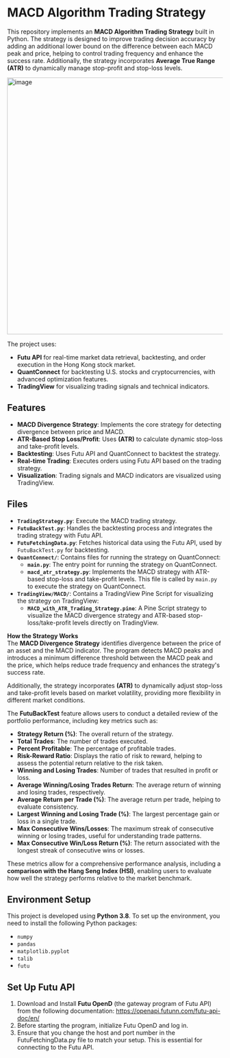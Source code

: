 # MACD Algorithm Trading Strategy

This repository implements an **MACD Algorithm Trading Strategy** built in Python. The strategy is designed to improve trading decision accuracy by adding an additional lower bound on the difference between each MACD peak and price, helping to control trading frequency and enhance the success rate. Additionally, the strategy incorporates **Average True Range (ATR)** to dynamically manage stop-profit and stop-loss levels.


<img src="https://github.com/user-attachments/assets/ff5eed5d-e7cc-45fa-ba4d-b2f8f8129bc0" alt="image" width="600"/>


The project uses:
- **Futu API** for real-time market data retrieval, backtesting, and order execution in the Hong Kong stock market.
- **QuantConnect** for backtesting U.S. stocks and cryptocurrencies, with advanced optimization features.
- **TradingView** for visualizing trading signals and technical indicators.

## Features
- **MACD Divergence Strategy**: Implements the core strategy for detecting divergence between price and MACD.
- **ATR-Based Stop Loss/Profit**: Uses **(ATR)** to calculate dynamic stop-loss and take-profit levels.
- **Backtesting**: Uses Futu API and QuantConnect to backtest the strategy.
- **Real-time Trading**: Executes orders using Futu API based on the trading strategy.
- **Visualization**: Trading signals and MACD indicators are visualized using TradingView.

## Files
- **`TradingStrategy.py`**: Execute the MACD trading strategy.
- **`FutuBackTest.py`**: Handles the backtesting process and integrates the trading strategy with Futu API.
- **`FutuFetchingData.py`**: Fetches historical data using the Futu API, used by `FutuBackTest.py` for backtesting.
- **`QuantConnect/`**: Contains files for running the strategy on QuantConnect:
  - **`main.py`**: The entry point for running the strategy on QuantConnect.
  - **`macd_atr_strategy.py`**: Implements the MACD strategy with ATR-based stop-loss and take-profit levels. This file is called by `main.py` to execute the strategy on QuantConnect.
- **`TradingView/MACD/`**: Contains a TradingView Pine Script for visualizing the strategy on TradingView:
  - **`MACD_with_ATR_Trading_Strategy.pine`**: A Pine Script strategy to visualize the MACD divergence strategy and ATR-based stop-loss/take-profit levels directly on TradingView.

**How the Strategy Works**  
The **MACD Divergence Strategy** identifies divergence between the price of an asset and the MACD indicator. The program detects MACD peaks and introduces a minimum difference threshold between the MACD peak and the price, which helps reduce trade frequency and enhances the strategy's success rate.

Additionally, the strategy incorporates **(ATR)** to dynamically adjust stop-loss and take-profit levels based on market volatility, providing more flexibility in different market conditions.

The **FutuBackTest** feature allows users to conduct a detailed review of the portfolio performance, including key metrics such as:
- **Strategy Return (%)**: The overall return of the strategy.
- **Total Trades**: The number of trades executed.
- **Percent Profitable**: The percentage of profitable trades.
- **Risk-Reward Ratio**: Displays the ratio of risk to reward, helping to assess the potential return relative to the risk taken.
- **Winning and Losing Trades**: Number of trades that resulted in profit or loss.
- **Average Winning/Losing Trades Return**: The average return of winning and losing trades, respectively.
- **Average Return per Trade (%)**: The average return per trade, helping to evaluate consistency.
- **Largest Winning and Losing Trade (%)**: The largest percentage gain or loss in a single trade.
- **Max Consecutive Wins/Losses**: The maximum streak of consecutive winning or losing trades, useful for understanding trade patterns.
- **Max Consecutive Win/Loss Return (%)**: The return associated with the longest streak of consecutive wins or losses.

These metrics allow for a comprehensive performance analysis, including a **comparison with the Hang Seng Index (HSI)**, enabling users to evaluate how well the strategy performs relative to the market benchmark.

## Environment Setup

This project is developed using **Python 3.8**. To set up the environment, you need to install the following Python packages:

- `numpy`
- `pandas`
- `matplotlib.pyplot`
- `talib`
- `futu`

## Set Up Futu API

1. Download and Install **Futu OpenD** (the gateway program of Futu API) from the following documentation: https://openapi.futunn.com/futu-api-doc/en/
2. Before starting the program, initialize Futu OpenD and log in.
3. Ensure that you change the host and port number in the FutuFetchingData.py file to match your setup. This is essential for connecting to the Futu API.
